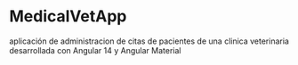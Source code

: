 # MedicalVetApp
aplicación de administracion de citas de pacientes de una clinica veterinaria desarrollada con Angular 14 y Angular Material
